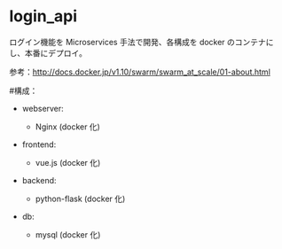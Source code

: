 # login_api

ログイン機能を Microservices 手法で開発、各構成を docker のコンテナにし、本番にデプロイ。

参考：http://docs.docker.jp/v1.10/swarm/swarm_at_scale/01-about.html

#構成：
- webserver:

  - Nginx (docker 化)

- frontend:

  - vue.js (docker 化)

- backend:

  - python-flask (docker 化)

- db:
  - mysql (docker 化)
